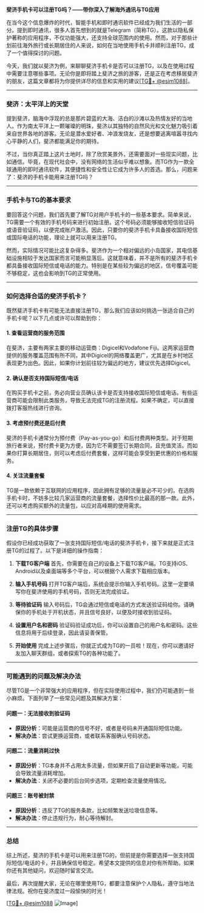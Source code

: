 **斐济手机卡可以注册TG吗？——带你深入了解海外通讯与TG应用**

在当今这个信息爆炸的时代，智能手机和即时通讯软件已经成为我们生活的一部分。提到即时通讯，很多人首先想到的就是Telegram（简称TG）。这款以隐私保护著称的应用程序，不仅功能强大，还支持全球范围内的使用。然而，对于那些计划前往海外旅行或长期居住的人来说，如何在当地使用手机卡并顺利注册TG，成了一个值得探讨的问题。

今天，我们就以斐济为例，来聊聊斐济手机卡是否可以注册TG，以及在使用过程中需要注意哪些事项。无论你是即将踏上斐济之旅的游客，还是正在考虑移居斐济的朋友，这篇文章都将为你提供详尽的信息和实用的建议[[TG💪+ @esim1088](https://t.me/s/esim1088)]。

---

### 斐济：太平洋上的天堂

提到斐济，脑海中浮现的总是那片碧蓝的大海、洁白的沙滩以及热情友好的当地人。作为南太平洋上一颗璀璨的明珠，斐济以其独特的自然风光和文化魅力吸引着来自世界各地的游客。无论是潜水爱好者、冲浪发烧友，还是想要逃离喧嚣寻找内心平静的人们，斐济都能满足你的期待。

不过，当你真正踏上这片土地时，除了欣赏美景外，还需要面对一些现实问题，比如通信。毕竟，在现代社会中，没有网络的生活似乎难以想象。而TG作为一款全球通用的即时通讯软件，其便捷性和安全性让它成为许多人的首选。那么，问题来了：斐济的手机卡能用来注册TG吗？

---

### 手机卡与TG的基本要求

要回答这个问题，我们首先要了解TG对用户手机卡的一些基本要求。简单来说，TG需要一个有效的手机号码来进行初始注册。这个号码必须能够接收短信验证码或语音验证码，以便完成账户激活。因此，只要你的斐济手机卡具备接收国际短信或国际电话的功能，理论上就可以用来注册TG。

然而，实际情况可能比这复杂得多。斐济作为一个相对偏远的小岛国家，其电信基础设施相较于发达国家而言可能稍显落后。这就意味着，并不是所有的斐济手机卡都具备接收国际短信或电话的能力。特别是在某些较为偏远的地区，信号覆盖可能不够稳定，这也会影响到TG的正常使用。

---

### 如何选择合适的斐济手机卡？

既然斐济手机卡有可能无法直接注册TG，那么我们应该如何挑选一张适合自己的手机卡呢？以下几点或许可以帮助到你：

#### 1. **查看运营商的服务范围**
   在斐济，主要有两家主要的移动运营商：Digicel和Vodafone Fiji。这两家运营商提供的服务覆盖范围有所不同，其中Digicel的网络覆盖更广，尤其是在乡村地区表现更为出色。因此，如果你计划前往较为偏远的地方，建议优先选择Digicel。

#### 2. **确认是否支持国际短信/电话**
   在购买手机卡之前，务必向营业员确认该卡是否支持接收国际短信或电话。有些运营商可能会限制此类服务，导致无法完成TG的注册流程。如果不确定，可以直接拨打客服热线进行咨询。

#### 3. **考虑预付费还是后付费**
   斐济的手机卡通常分为预付费（Pay-as-you-go）和后付费两种类型。对于短期旅行者来说，预付费卡更为方便，因为它不需要签订长期合同，且充值灵活。而如果你打算长期居住，则可以考虑后付费套餐，这样可能会享受到更优惠的价格和服务。

#### 4. **关注流量套餐**
   TG是一款依赖于互联网的应用程序，因此拥有足够的流量是必不可少的。在选购手机卡时，不妨多比较几家运营商的流量套餐，选择性价比最高的那一款。此外，还可以考虑购买额外的流量包，以应对高峰期的使用需求。

---

### 注册TG的具体步骤

假设你已经成功获取了一张支持国际短信/电话的斐济手机卡，接下来就是正式注册TG的过程了。以下是详细的操作指南：

1. **下载TG客户端**
   首先，你需要在自己的设备上下载TG客户端。TG支持iOS、Android以及桌面端等多个平台，可以根据个人需求下载相应版本。

2. **输入手机号码**
   打开TG客户端后，系统会提示你输入手机号码。这里一定要填写你在斐济使用的手机号码，否则无法完成验证。

3. **等待验证码**
   输入号码后，TG会通过短信或电话的方式发送验证码给你。请确保你的手机处于开机状态，并且信号良好，以便及时接收到验证码。

4. **设置用户名和密码**
   验证码验证成功后，你可以设置自己的用户名和密码。这些信息将用于后续登录，因此请妥善保管。

5. **开始使用**
   完成上述步骤后，你就正式成为TG的一员啦！现在，你可以邀请好友加入聊天群组，或者探索TG的各种功能了。

---

### 可能遇到的问题及解决办法

尽管TG是一个非常强大的应用程序，但在实际使用过程中，我们仍可能遇到一些小麻烦。下面列举了一些常见问题及其解决方案：

#### 问题一：无法接收到验证码
   - **原因分析**：可能是运营商的信号不好，或者是号码未开通国际短信功能。
   - **解决办法**：尝试更换运营商，或者联系客服确认号码状态。

#### 问题二：流量消耗过快
   - **原因分析**：TG本身并不占用太多流量，但如果开启了自动更新等功能，可能会导致流量消耗增加。
   - **解决办法**：关闭不必要的后台同步选项，定期检查流量使用情况。

#### 问题三：账号被封禁
   - **原因分析**：违反了TG的服务条款，比如频繁发送垃圾信息等。
   - **解决办法**：停止违规行为，耐心等待解封。

---

### 总结

综上所述，斐济的手机卡是可以用来注册TG的，但前提是你需要选择一张支持国际短信/电话的卡，并且确保信号稳定。希望本文提供的信息对你有所帮助。如果你还有其他疑问，欢迎随时留言交流。

最后，再次提醒大家，无论在哪里使用TG，都要注意保护个人隐私，遵守当地法律法规。祝你在斐济度过一段愉快的时光！

[[TG💪+ @esim1088](https://t.me/s/esim1088) ![Image](https://i.postimg.cc/4NQfJmqS/Snipaste-2025-05-13-00-14-12.png)]